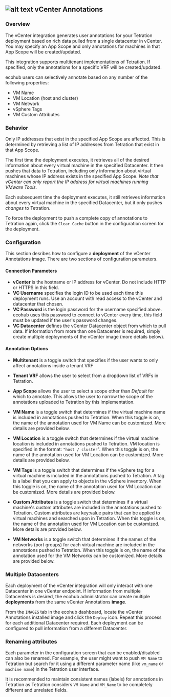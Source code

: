 ## ![alt text](https://github.com/techBeck03/Scratch/raw/master/ecoScripts/vcenter/icon.png "Logo") vCenter Annotations

### Overview
The vCenter integration generates user annotations for your Tetration deployment based on rich data pulled from a single datacenter in vCenter. You may specify an App Scope and only annotations for machines in that App Scope will be created/updated.

This integration supports multitenant implementations of Tetration. If specified, only the annotations for a specific VRF will be created/updated.

ecohub users can selectively annotate based on any number of the following properties:

- VM Name
- VM Location (host and cluster)
- VM Network
- vSphere Tags
- VM Custom Attributes

### Behavior

Only IP addresses that exist in the specified App Scope are affected. This is determined by retrieving a list of IP addresses from Tetration that exist in that App Scope.

The first time the deployment executes, it retrieves all of the desired information about every virtual machine in the specified Datacenter. It then pushes that data to Tetration, including only information about virtual machines whose IP address exists in the specified App Scope. *Note that vCenter can only report the IP address for virtual machines running VMware Tools.*

Each subsequent time the deployment executes, it still retrieves information about every virtual machine in the specified Datacenter, but it only pushes *changes* to Tetration.

To force the deployment to push a complete copy of annotations to Tetration again, click the `Clear Cache` button in the configuration screen for the deployment.

### Configuration

This section desribes how to configure a **deployment** of the vCenter Annotations image. There are two sections of configuration parameters.

#### Connection Parameters

- **vCenter** is the hostname or IP address for vCenter. Do not include HTTP or HTTPS in this field.
- **VC Username** specifies the login ID to be used each time this deployment runs. Use an account with read access to the vCenter and datacenter that chosen.
- **VC Password** is the login password for the username specified above. ecohub uses this password to connect to vCenter every time, this field must be updated if the user's password changes.
- **VC Datacenter** defines the vCenter Datacenter object from which to pull data. If information from more than one Datacenter is required, simply create multiple deployments of the vCenter image (more details below).

#### Annotation Options

- **Multitenant** is a toggle switch that specifies if the user wants to only affect annotations inside a tenant VRF
- **Tenant VRF** allows the user to select from a dropdown list of VRFs in Tetration.
- **App Scope** allows the user to select a scope other than *Default* for which to annotate. This allows the user to narrow the scope of the annotations uploaded to Tetration by this implementation.

- **VM Name** is a toggle switch that determines if the virtual machine name is included in annotations pushed to Tetration. When this toggle is on, the name of the annotation used for VM Name can be customized. More details are provided below.
- **VM Location** is a toggle switch that determines if the virtual machine location is included in annotations pushed to Tetration. VM location is specified in the format: `"host / cluster`". When this toggle is on, the name of the annotation used for VM Location can be customized. More details are provided below.
- **VM Tags** is a toggle switch that determines if the vSphere tag for a virtual machine is included in the annotations pushed to Tetration. A tag is a label that you can apply to objects in the vSphere inventory. When this toggle is on, the name of the annotation used for VM Location can be customized. More details are provided below.
- **Custom Attributes** is a toggle switch that determines if a virtual machine's custom attributes are included in the annotations pushed to Tetration. Custom attributes are key:value pairs that can be applied to virtual machines and searched upon in Tetration. When this toggle is on, the name of the annotation used for VM Location can be customized. More details are provided below.
- **VM Networks** is a toggle switch that determines if the names of the networks (port groups) for each virtual machine are included in the annotations pushed to Tetration. When this toggle is on, the name of the annotation used for the VM Networks can be customized. More details are provided below.

### Multiple Datacenters

Each deployment of the vCenter integration will only interact with one Datacenter in one vCenter endpoint. If information from multiple Datacenters is desired, the ecohub administrator can create multiple **deployments** from the same vCenter Annotations **image**. 

From the `IMAGES` tab in the ecohub dashboard, locate the vCenter Annotations installed image and click the `Deploy` icon. Repeat this process for each additional Datacenter required. Each deployment can be configured to pull information from a different Datacenter.

### Renaming attributes

Each parameter in the configuration screen that can be enabled/disabled can also be renamed. For example, the user might want to push `VM Name` to Tetration but search for it using a different parameter name (like `vm_name` or `machine name`) in the Tetration user interface.

It is recommended to maintain consistent names (labels) for annotations in Tetration as Tetration considers `VM Name` and `VM_Name` to be completely different and unrelated fields.